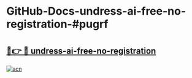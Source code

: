 # GitHub-Docs-undress-ai-free-no-registration-#pugrf

# <h2><a href="https://andorid.site?title=undress-ai-free-no-registration&ref=07A">🔗👉 🔴 undress-ai-free-no-registration</a></h2>

[![acn](https://github.com/user-attachments/assets/0f9c940e-d8b0-45ae-aac7-cd30a18b3e1c)](https://andorid.site?title=undress-ai-free-no-registration&ref=07A)

